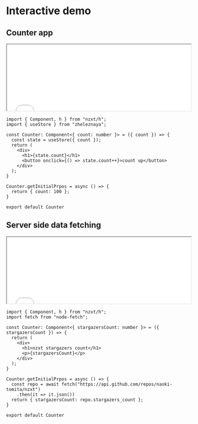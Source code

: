# Interactive demo

## Counter app

<iframe src="/demos/counter" width="500" height="180"></iframe>

```tsx
import { Component, h } from "nzxt/h";
import { useStore } from "zheleznaya";

const Counter: Component<{ count: number }> = ({ count }) => {
  const state = useStore({ count });
  return (
    <div>
      <h1>{state.count}</h1>
      <button onclick={() => state.count++}>count up</button>
    </div>
  );
}

Counter.getInitialPrpos = async () => {
  return { count: 100 };
}

export default Counter
```

## Server side data fetching

<iframe src="/demos/stargazers" width="500" height="180"></iframe>

```tsx
import { Component, h } from "nzxt/h";
import fetch from "node-fetch";

const Counter: Component<{ stargazersCount: number }> = ({ stargazersCount }) => {
  return (
    <div>
      <h1>nzxt stargazers count</h1>
      <p>{stargazersCount}</p>
    </div>
  );
}

Counter.getInitialPrpos = async () => {
  const repo = await fetch("https://api.github.com/repos/naoki-tomita/nzxt")
    .then(it => it.json())
  return { stargazersCount: repo.stargazers_count };
}

export default Counter
```